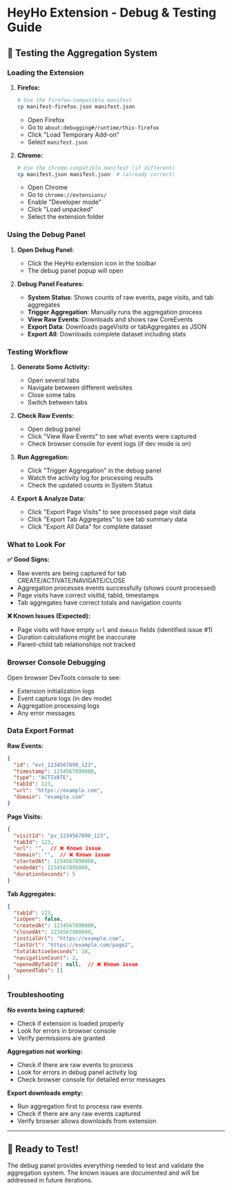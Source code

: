 # HeyHo Extension - Debug & Testing Guide

## 🎯 Testing the Aggregation System

### **Loading the Extension**

1. **Firefox:**
   ```bash
   # Use the Firefox-compatible manifest
   cp manifest-firefox.json manifest.json
   ```
   - Open Firefox
   - Go to `about:debugging#/runtime/this-firefox`
   - Click "Load Temporary Add-on"
   - Select `manifest.json`

2. **Chrome:**
   ```bash
   # Use the Chrome-compatible manifest (if different)
   cp manifest.json manifest.json  # (already correct)
   ```
   - Open Chrome
   - Go to `chrome://extensions/`
   - Enable "Developer mode"
   - Click "Load unpacked"
   - Select the extension folder

### **Using the Debug Panel**

1. **Open Debug Panel:**
   - Click the HeyHo extension icon in the toolbar
   - The debug panel popup will open

2. **Debug Panel Features:**
   - **System Status**: Shows counts of raw events, page visits, and tab aggregates
   - **Trigger Aggregation**: Manually runs the aggregation process
   - **View Raw Events**: Downloads and shows raw CoreEvents
   - **Export Data**: Downloads pageVisits or tabAggregates as JSON
   - **Export All**: Downloads complete dataset including stats

### **Testing Workflow**

1. **Generate Some Activity:**
   - Open several tabs
   - Navigate between different websites
   - Close some tabs
   - Switch between tabs

2. **Check Raw Events:**
   - Open debug panel
   - Click "View Raw Events" to see what events were captured
   - Check browser console for event logs (if dev mode is on)

3. **Run Aggregation:**
   - Click "Trigger Aggregation" in the debug panel
   - Watch the activity log for processing results
   - Check the updated counts in System Status

4. **Export & Analyze Data:**
   - Click "Export Page Visits" to see processed page visit data
   - Click "Export Tab Aggregates" to see tab summary data
   - Click "Export All Data" for complete dataset

### **What to Look For**

**✅ Good Signs:**
- Raw events are being captured for tab CREATE/ACTIVATE/NAVIGATE/CLOSE
- Aggregation processes events successfully (shows count processed)
- Page visits have correct visitId, tabId, timestamps
- Tab aggregates have correct totals and navigation counts

**❌ Known Issues (Expected):**
- Page visits will have empty `url` and `domain` fields (identified issue #1)
- Duration calculations might be inaccurate
- Parent-child tab relationships not tracked

### **Browser Console Debugging**

Open browser DevTools console to see:
- Extension initialization logs
- Event capture logs (in dev mode)
- Aggregation processing logs
- Any error messages

### **Data Export Format**

**Raw Events:**
```json
{
  "id": "evt_1234567890_123",
  "timestamp": 1234567890000,
  "type": "ACTIVATE",
  "tabId": 123,
  "url": "https://example.com",
  "domain": "example.com"
}
```

**Page Visits:**
```json
{
  "visitId": "pv_1234567890_123",
  "tabId": 123,
  "url": "",  // ❌ Known issue
  "domain": "",  // ❌ Known issue
  "startedAt": 1234567890000,
  "endedAt": 1234567895000,
  "durationSeconds": 5
}
```

**Tab Aggregates:**
```json
{
  "tabId": 123,
  "isOpen": false,
  "createdAt": 1234567890000,
  "closedAt": 1234567900000,
  "initialUrl": "https://example.com",
  "lastUrl": "https://example.com/page2",
  "totalActiveSeconds": 10,
  "navigationCount": 2,
  "openedByTabId": null,  // ❌ Known issue
  "openedTabs": []
}
```

### **Troubleshooting**

**No events being captured:**
- Check if extension is loaded properly
- Look for errors in browser console
- Verify permissions are granted

**Aggregation not working:**
- Check if there are raw events to process
- Look for errors in debug panel activity log
- Check browser console for detailed error messages

**Export downloads empty:**
- Run aggregation first to process raw events
- Check if there are any raw events captured
- Verify browser allows downloads from extension

---

## 🚀 Ready to Test!

The debug panel provides everything needed to test and validate the aggregation system. The known issues are documented and will be addressed in future iterations.